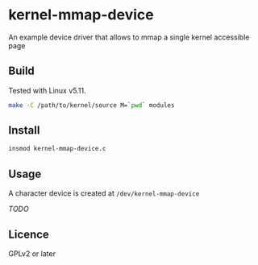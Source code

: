 # kernel-mmap-device
An example device driver that allows to mmap a single kernel accessible page

## Build
Tested with Linux v5.11.

```bash
make -C /path/to/kernel/source M=`pwd` modules
```

## Install
```bash
insmod kernel-mmap-device.c
```

## Usage
A character device is created at `/dev/kernel-mmap-device`

*TODO*

## Licence
GPLv2 or later
